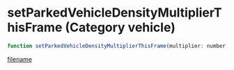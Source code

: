 # setParkedVehicleDensityMultiplierThisFrame (Category vehicle)

```js
function setParkedVehicleDensityMultiplierThisFrame(multiplier: number): void
```

[filename](setParkedVehicleDensityMultiplierThisFrame_m.md ':include')